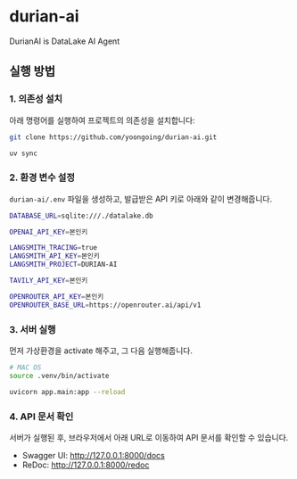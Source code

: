 # durian-ai
DurianAI is DataLake AI Agent

## 실행 방법

### 1. 의존성 설치
아래 명령어를 실행하여 프로젝트의 의존성을 설치합니다:
```bash
git clone https://github.com/yoongoing/durian-ai.git

uv sync
```

### 2. 환경 변수 설정
`durian-ai/.env` 파일을 생성하고, 발급받은 API 키로 아래와 같이 변경해줍니다.
```bash
DATABASE_URL=sqlite:///./datalake.db

OPENAI_API_KEY=본인키

LANGSMITH_TRACING=true
LANGSMITH_API_KEY=본인키
LANGSMITH_PROJECT=DURIAN-AI

TAVILY_API_KEY=본인키

OPENROUTER_API_KEY=본인키
OPENROUTER_BASE_URL=https://openrouter.ai/api/v1
```

### 3. 서버 실행
먼저 가상환경을 activate 해주고, 그 다음 실행해줍니다.
```bash
# MAC OS
source .venv/bin/activate

uvicorn app.main:app --reload
```

### 4. API 문서 확인
서버가 실행된 후, 브라우저에서 아래 URL로 이동하여 API 문서를 확인할 수 있습니다.

* Swagger UI: http://127.0.0.1:8000/docs
* ReDoc: http://127.0.0.1:8000/redoc